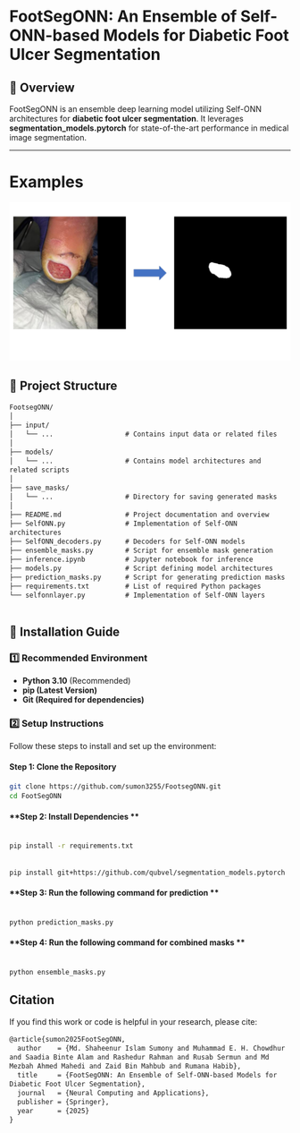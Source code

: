 # FootSegONN: An Ensemble of Self-ONN-based Models for Diabetic Foot Ulcer Segmentation

## 📖 Overview
FootSegONN is an ensemble deep learning model utilizing Self-ONN architectures for **diabetic foot ulcer segmentation**. It leverages **segmentation_models.pytorch** for state-of-the-art performance in medical image segmentation.

---


# Examples
<div align=center>

![](footsegmentex.png)

</div>


## 📂 Project Structure  

```plaintext
FootsegONN/
│
├── input/
│   └── ...                  # Contains input data or related files
│
├── models/
│   └── ...                  # Contains model architectures and related scripts
│
├── save_masks/
│   └── ...                  # Directory for saving generated masks
│
├── README.md                # Project documentation and overview
├── SelfONN.py               # Implementation of Self-ONN architectures
├── SelfONN_decoders.py      # Decoders for Self-ONN models
├── ensemble_masks.py        # Script for ensemble mask generation
├── inference.ipynb          # Jupyter notebook for inference
├── models.py                # Script defining model architectures
├── prediction_masks.py      # Script for generating prediction masks
├── requirements.txt         # List of required Python packages
└── selfonnlayer.py          # Implementation of Self-ONN layers


```

## 🚀 Installation Guide

### **1️⃣ Recommended Environment**
- **Python 3.10** (Recommended)
- **pip (Latest Version)**
- **Git (Required for dependencies)**

### **2️⃣ Setup Instructions**
Follow these steps to install and set up the environment:



#### **Step 1: Clone the Repository**
```bash
git clone https://github.com/sumon3255/FootsegONN.git
cd FootSegONN


```


#### **Step 2: Install Dependencies **
```bash

pip install -r requirements.txt

```
```bash

pip install git+https://github.com/qubvel/segmentation_models.pytorch

```

#### **Step 3: Run the following command for prediction **
```bash

python prediction_masks.py

```

#### **Step 4: Run the following command for combined masks **
```bash

python ensemble_masks.py

```
## Citation
If you find this work or code is helpful in your research, please cite:
````
@article{sumon2025FootSegONN,
  author    = {Md. Shaheenur Islam Sumony and Muhammad E. H. Chowdhur  and Saadia Binte Alam and Rashedur Rahman and Rusab Sermun and Md Mezbah Ahmed Mahedi and Zaid Bin Mahbub and Rumana Habib},
  title     = {FootSegONN: An Ensemble of Self-ONN-based Models for Diabetic Foot Ulcer Segmentation},
  journal   = {Neural Computing and Applications},
  publisher = {Springer},
  year      = {2025}
}

````





